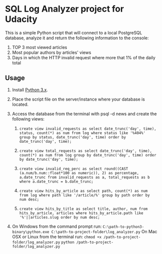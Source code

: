 # SQL Log Analyzer project for Udacity
This is a simple Python script that will connect to a local PostgreSQL database, analyze it and return the following information to the console:

1. TOP 3 most viewed articles
2. Most popular authors by articles' views
3. Days in which the HTTP invalid request where more that 1% of the daily total


## Usage

1. Install [Python 3.x](https://www.python.org/).
2. Place the script file on the server/instance where your database is located.
3. Access the database from the terminal with psql -d news and create the following views:

   1. `create view invalid_requests as select date_trunc('day', time), status, count(*) as num from log where status like '%404%' group by status, date_trunc('day', time) order by date_trunc('day', time);`

   2. `create view total_requests as select date_trunc('day', time), count(*) as num from log group by date_trunc('day', time) order by date_trunc('day', time);`

   3. `create view invalid_req_perc as select round((CAST (a.num/b.num::float*100 as numeric)), 2) as percentage, a.date_trunc from invalid_requests as a, total_requests as b where a.date_trunc = b.date_trunc;`

   4. `create view hits_by_article as select path, count(*) as num from log where path like '/article/%' group by path order by num desc;`

   5. `create view hits_by_title as select title, author, num from hits_by_article, articles where hits_by_article.path like '%'||articles.slug order by num desc;`

4. On Windows from the command prompt run:
`C:\path-to-python3-binary\python.exe C:\path-to-project-folder\log_analyzer.py`
On Mac OSX or Linux from the terminal run:
`chmod +x /path-to-project-folder/log_analyzer.py`
`python /path-to-project-folder/log_analyzer.py`
